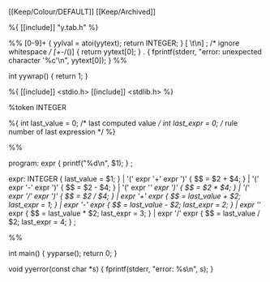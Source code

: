 [[Keep/Colour/DEFAULT]] [[Keep/Archived]] 

%{
[[include]] "y.tab.h"
%}

%%
[0-9]+ { yylval = atoi(yytext); return INTEGER; }
[ \t\n] ; /* ignore whitespace */
[+-*/()] { return yytext[0]; }
. { fprintf(stderr, "error: unexpected character '%c'\n", yytext[0]); }
%%

int yywrap() {
    return 1;
}


%{
[[include]] <stdio.h>
[[include]] <stdlib.h>
%}

%token INTEGER

%{
int last_value = 0; /* last computed value */
int last_expr = 0; /* rule number of last expression */
%}

%%

program:
    expr { printf("%d\n", $1); }
;

expr:
    INTEGER { last_value = $1; }
    | '(' expr '+' expr ')' { $$ = $2 + $4; }
    | '(' expr '-' expr ')' { $$ = $2 - $4; }
    | '(' expr '*' expr ')' { $$ = $2 * $4; }
    | '(' expr '/' expr ')' { $$ = $2 / $4; }
    | expr '+' expr { $$ = last_value + $2; last_expr = 1; }
    | expr '-' expr { $$ = last_value - $2; last_expr = 2; }
    | expr '*' expr { $$ = last_value * $2; last_expr = 3; }
    | expr '/' expr { $$ = last_value / $2; last_expr = 4; }
;

%%

int main() {
    yyparse();
    return 0;
}

void yyerror(const char *s) {
    fprintf(stderr, "error: %s\n", s);
}

